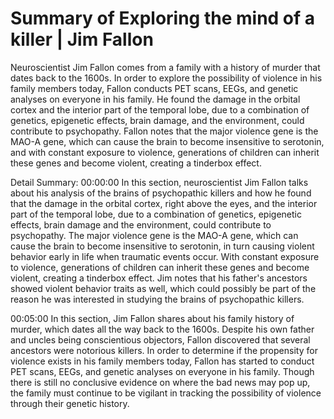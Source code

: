 # Summary of Exploring the mind of a killer | Jim Fallon

Neuroscientist Jim Fallon comes from a family with a history of murder that dates back to the 1600s. In order to explore the possibility of violence in his family members today, Fallon conducts PET scans, EEGs, and genetic analyses on everyone in his family. He found the damage in the orbital cortex and the interior part of the temporal lobe, due to a combination of genetics, epigenetic effects, brain damage, and the environment, could contribute to psychopathy. Fallon notes that the major violence gene is the MAO-A gene, which can cause the brain to become insensitive to serotonin, and with constant exposure to violence, generations of children can inherit these genes and become violent, creating a tinderbox effect.

Detail Summary: 
00:00:00
In this section, neuroscientist Jim Fallon talks about his analysis of the brains of psychopathic killers and how he found that the damage in the orbital cortex, right above the eyes, and the interior part of the temporal lobe, due to a combination of genetics, epigenetic effects, brain damage and the environment, could contribute to psychopathy. The major violence gene is the MAO-A gene, which can cause the brain to become insensitive to serotonin, in turn causing violent behavior early in life when traumatic events occur. With constant exposure to violence, generations of children can inherit these genes and become violent, creating a tinderbox effect. Jim notes that his father's ancestors showed violent behavior traits as well, which could possibly be part of the reason he was interested in studying the brains of psychopathic killers.

00:05:00
In this section, Jim Fallon shares about his family history of murder, which dates all the way back to the 1600s. Despite his own father and uncles being conscientious objectors, Fallon discovered that several ancestors were notorious killers. In order to determine if the propensity for violence exists in his family members today, Fallon has started to conduct PET scans, EEGs, and genetic analyses on everyone in his family. Though there is still no conclusive evidence on where the bad news may pop up, the family must continue to be vigilant in tracking the possibility of violence through their genetic history.

